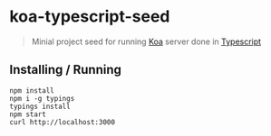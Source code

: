 # koa-typescript-seed

> Minial project seed for running [Koa](https://github.com/koajs/koa) server done in [Typescript](http://www.typescriptlang.org/)

## Installing / Running

```
npm install
npm i -g typings
typings install
npm start
curl http://localhost:3000
```
